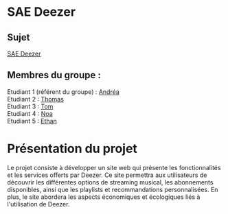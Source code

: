 # SAE Deezer

## Sujet    

[SAE Deezer](https://thomaslorenzini.github.io/SAE-Deezer/)

## Membres du groupe :

Etudiant 1 (référent du groupe) :  [Andréa](mailto:login@edu.univ-fcomte.fr?subject=SAE_1_05_06)  
Etudiant 2 : [Thomas](mailto:thomas.lorenzini@edu.univ-fcomte.fr?subject=SAE_1_05_06)   
Etudiant 3 : [Tom](mailto:tom.limon@edu.univ-fcomte.fr?subject=SAE_1_05_06)  
Etudiant 4 : [Noa](mailto:login@edu.univ-fcomte.fr?subject=SAE_1_05_06)  
Etudiant 5 : [Ethan](mailto:login@edu.univ-fcomte.fr?subject=SAE_1_05_06) 

# Présentation du projet

Le projet consiste à développer un site web qui présente les fonctionnalités et les services offerts par Deezer. Ce site permettra aux utilisateurs de découvrir les différentes options de streaming musical, les abonnements disponibles, ainsi que les playlists et recommandations personnalisées. En plus, le site abordera les aspects économiques et écologiques liés à l'utilisation de Deezer.